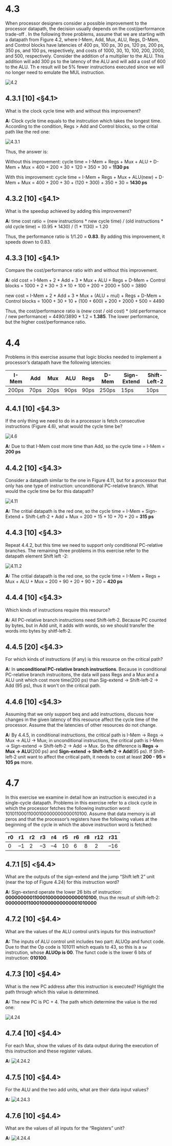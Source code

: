# 4.3 
When processor designers consider a possible improvement to the processor datapath, the decision usually depends on the cost/performance trade-off . In the following three problems, assume that we are starting with a datapath from Figure 4.2, where I-Mem, Add, Mux, ALU, Regs, D-Mem, and Control blocks have latencies of 400 ps, 100 ps, 30 ps, 120 ps, 200 ps, 350 ps, and 100 ps, respectively, and costs of 1000, 30, 10, 100, 200, 2000, and 500, respectively. Consider the addition of a multiplier to the ALU.  This addition will add 300 ps to the latency of the ALU and will add a cost of 600 to the ALU.  Th e result will be 5% fewer instructions executed since we will no longer need to emulate the MUL instruction. 

![4.2](4.2.png)

## 4.3.1 [10] <§4.1> 
What is the clock cycle time with and without this improvement? 

**A:** Clock cycle time equals to the instrcution which takes the longest time. According to the condition, Regs > Add and Control blocks, so the critial path like the red one:

![4.3.1](4.3.1.png)

Thus, the answer is:

Without this improvement: cycle time = I-Mem + Regs + Mux + ALU + D-Mem + Mux = 400 + 200 + 30 + 120 + 350 + 30 = **1130 ps**

With this improvement: cycle time = I-Mem + Regs + Mux + ALU(new) + D-Mem + Mux = 400 + 200 + 30 + (120 + 300) + 350 + 30 = **1430 ps**

## 4.3.2 [10] <§4.1> 
What is the speedup achieved by adding this improvement?

**A:** time cost ratio = (new instructions * new cycle time) / (old instructions * old cycle time) = (0.95 * 1430) / (1 * 1130) = 1.20

Thus, the performance ratio is 1/1.20 = **0.83**. By adding this improvement, it speeds down to 0.83.


## 4.3.3 [10] <§4.1> 
Compare the cost/performance ratio with and without this improvement.

**A:** old cost = I-Mem + 2 * Add + 3 * Mux + ALU + Regs + D-Mem + Control blocks = 1000 + 2 * 30 + 3 * 10 + 100 + 200 + 2000 + 500 = 3890

new cost = I-Mem + 2 * Add + 3 * Mux + (ALU + mul) + Regs + D-Mem + Control blocks = 1000 + 30 + 10 + (100 + 600) + 200 + 2000 + 500 = 4490

Thus, the cost/performance ratio is (new cost / old cost) * (old performance / new performance) = 4490/3890 * 1.2 = **1.385**. The lower performance, but the higher cost/performance ratio.

# 4.4
Problems in this exercise assume that logic blocks needed to implement a processor’s datapath have the following latencies:

|I-Mem|Add|Mux|ALU|Regs|D-Mem|Sign-Extend|Shift-Left-2|
|-|-|-|-|-|-|-|-|
|200ps|70ps|20ps|90ps|90ps|250ps|15ps|10ps|

## 4.4.1 [10] <§4.3> 
If the only thing we need to do in a processor is fetch consecutive instructions (Figure 4.6), what would the cycle time be? 

![4.6](4.6.png)

**A:** Due to that I-Mem cost more time than Add, so the cycle time = I-Mem = **200 ps**

## 4.4.2 [10] <§4.3> 
Consider a datapath similar to the one in Figure 4.11, but for a processor that only has one type of instruction: unconditional PC-relative branch. What would the cycle time be for this datapath? 

![4.11](4.11.png)

**A:**  The critial datapath is the red one, so the cycle time = I-Mem + Sign-Extend + Shift-Left-2 + Add + Mux = 200 + 15 + 10 + 70 + 20 = **315 ps**

## 4.4.3 [10] <§4.3> 
Repeat 4.4.2, but this time we need to support only conditional PC-relative branches. The remaining three problems in this exercise refer to the datapath element Shift left -2: 

![4.11.2](4.11.2.png)

**A:** The critial datapath is the red one, so the cycle time = I-Mem + Regs + Mux + ALU + Mux = 200 + 90 + 20 + 90 + 20 = **420 ps**

## 4.4.4 [10] <§4.3> 
Which kinds of instructions require this resource? 

**A:** All PC-relative branch instructions need Shift-left-2. Because PC counted by bytes, but in Add unit, it adds with words, so we should transfer the words into bytes by shitf-left-2.

## 4.4.5 [20] <§4.3> 
For which kinds of instructions (if any) is this resource on the critical path? 

**A:** In **unconditional PC-relative branch instructions**. Because in conditional PC-relative branch instrucitons, the data will pass Regs and a Mux and a ALU unit which cost more time(200 ps) than Sig-extend -> Shift-left-2 -> Add (95 ps), thus it won't on the critical path.

## 4.4.6 [10] <§4.3> 
Assuming that we only support beq and add instructions, discuss how changes in the given latency of this resource affect the cycle time of the processor. Assume that the latencies of other resources do not change.

**A:** By 4.4.5, in conditional instructions, the critical path is I-Mem -> Regs -> Mux -> ALU -> Mux; in unconditional instructions, the critical path is I-Mem -> Sign-extend -> Shift-left-2 -> Add -> Mux. So the difference is **Regs -> Mux -> ALU**(200 ps) and **Sign-extend -> Shift-left-2 -> Add**(95 ps). If Shift-left-2 unit want to affect the critical path, it needs to cost at least **200 - 95 = 105 ps** more. 

# 4.7
In this exercise we examine in detail how an instruction is executed in a single-cycle datapath. Problems in this exercise refer to a clock cycle in which the processor fetches the following instruction word: 10101100011000100000000000010100. Assume that data memory is all zeros and that the processor’s registers have the following values at the beginning of the cycle in which the above instruction word is fetched:

|r0|r1|r2|r3|r4|r5|r6|r8|r12|r31|
|-|-|-|-|-|-|-|-|-|-|
|0|–1|2|–3|–4|10|6|8|2|–16|

## 4.7.1 [5] <§4.4> 
What are the outputs of the sign-extend and the jump “Shift  left  2” unit (near the top of Figure 4.24) for this instruction word? 

**A:** Sign-extend operate the lower 26 bits of instruction: **00000000011000100000000000010100**, thus the result of shift-left-2: **00000001100010000000000001010000**

## 4.7.2 [10] <§4.4> 
What are the values of the ALU control unit’s inputs for this instruction? 

**A:** The inputs of ALU control unit includes two part: ALUOp and funct code. Due to that the Op code is 101011 which equals to 43, so this is a `sw` instrcution, whose **ALUOp is 00**. The funct code is the lower 6 bits of instruction: **010100**.

## 4.7.3 [10] <§4.4> 
What is the new PC address after this instruction is executed? Highlight the path through which this value is determined.

**A:** The new PC is PC + 4. The path which determine the value is the red one:

![4.24](4.24.png)

## 4.7.4 [10] <§4.4> 
For each Mux, show the values of its data output during the execution of this instruction and these register values. 

**A:** ![4.24.2](4.24.2.png)

## 4.7.5 [10] <§4.4> 
For the ALU and the two add units, what are their data input values? 

**A:** ![4.24.3](4.24.3.png)

## 4.7.6 [10] <§4.4> 
What are the values of all inputs for the “Registers” unit?

**A:** ![4.24.4](4.24.4.png)


